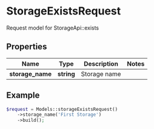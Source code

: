 # StorageExistsRequest

Request model for StorageApi::exists

## Properties

Name | Type | Description | Notes
---- | ---- | ----------- | -----
**storage_name** | **string**| Storage name |

## Example
```php
$request = Models::storageExistsRequest()
    ->storage_name('First Storage')
    ->build();
```

